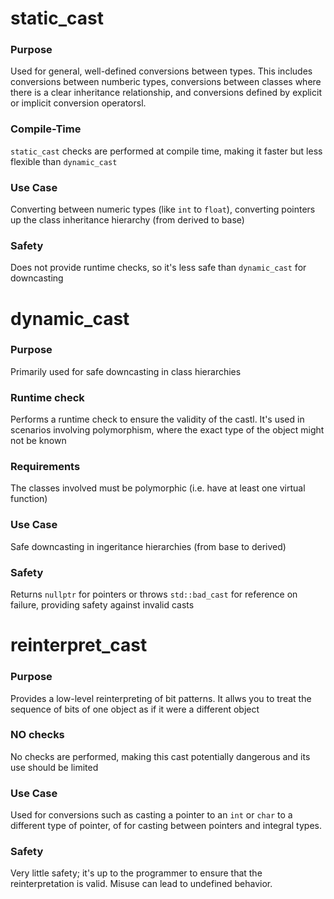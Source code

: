 # static_cast

### Purpose
Used for general, well-defined conversions between types. This includes conversions between numberic types, conversions between classes where there is a clear inheritance relationship, and conversions defined by explicit or implicit conversion operatorsl.

### Compile-Time
`static_cast` checks are performed at compile time, making it faster but less flexible than `dynamic_cast`

### Use Case
Converting between numeric types (like `int` to `float`), converting pointers up the class inheritance hierarchy (from derived to base)

### Safety
Does not provide runtime checks, so it's less safe than `dynamic_cast` for downcasting


# dynamic_cast

### Purpose
Primarily used for safe downcasting in class hierarchies

### Runtime check
Performs a runtime check to ensure the validity of the castl. It's used in scenarios involving polymorphism, where the exact type of the object might not be known

### Requirements
The classes involved must be polymorphic (i.e. have at least one virtual function)

### Use Case
Safe downcasting in ingeritance hierarchies (from base to derived)

### Safety
Returns `nullptr` for pointers or throws `std::bad_cast` for reference on failure, providing safety against invalid casts


# reinterpret_cast

### Purpose
Provides a low-level reinterpreting of bit patterns. It allws you to treat the sequence of bits of one object as if it were a different object

### NO checks
No checks are performed, making this cast potentially dangerous and its use should be limited

### Use Case
Used for conversions such as casting a pointer to an `int` or `char` to a different type of pointer, of for casting between pointers and integral types.

### Safety
Very little safety; it's up to the programmer to ensure that the reinterpretation is valid. Misuse can lead to undefined behavior.

